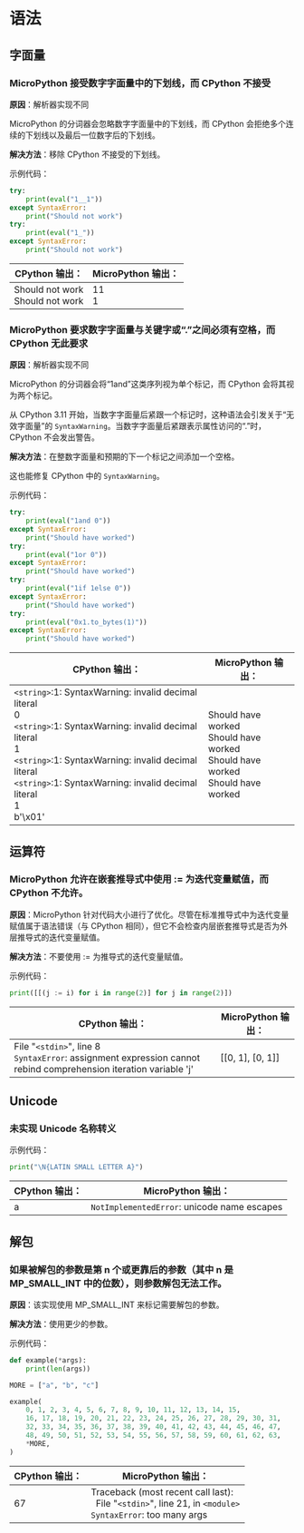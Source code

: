 # 语法

## 字面量

### MicroPython 接受数字字面量中的下划线，而 CPython 不接受

**原因**：解析器实现不同

MicroPython 的分词器会忽略数字字面量中的下划线，而 CPython 会拒绝多个连续的下划线以及最后一位数字后的下划线。

**解决方法**：移除 CPython 不接受的下划线。

示例代码：
```py
try:
    print(eval("1__1"))
except SyntaxError:
    print("Should not work")
try:
    print(eval("1_"))
except SyntaxError:
    print("Should not work")
```

| CPython 输出：| MicroPython 输出：|
| - | - |
| Should not work<br>Should not work | 11<br>1 |


### MicroPython 要求数字字面量与关键字或“.”之间必须有空格，而 CPython 无此要求

**原因**：解析器实现不同

MicroPython 的分词器会将“1and”这类序列视为单个标记，而 CPython 会将其视为两个标记。

从 CPython 3.11 开始，当数字字面量后紧跟一个标记时，这种语法会引发关于“无效字面量”的 `SyntaxWarning`。当数字字面量后紧跟表示属性访问的“.”时，CPython 不会发出警告。

**解决方法**：在整数字面量和预期的下一个标记之间添加一个空格。

这也能修复 CPython 中的 `SyntaxWarning`。

示例代码：
```py
try:
    print(eval("1and 0"))
except SyntaxError:
    print("Should have worked")
try:
    print(eval("1or 0"))
except SyntaxError:
    print("Should have worked")
try:
    print(eval("1if 1else 0"))
except SyntaxError:
    print("Should have worked")
try:
    print(eval("0x1.to_bytes(1)"))
except SyntaxError:
    print("Should have worked")
```

| CPython 输出：| MicroPython 输出：|
| - | - |
|`<string>`:1: SyntaxWarning: invalid decimal literal<br>0<br>`<string>`:1: SyntaxWarning: invalid decimal literal<br>1<br>`<string>`:1: SyntaxWarning: invalid decimal literal<br>`<string>`:1: SyntaxWarning: invalid decimal literal<br>1<br>b'\x01'|Should have worked<br>Should have worked<br>Should have worked<br>Should have worked|


## 运算符

### MicroPython 允许在嵌套推导式中使用 := 为迭代变量赋值，而 CPython 不允许。

**原因**：MicroPython 针对代码大小进行了优化。尽管在标准推导式中为迭代变量赋值属于语法错误（与 CPython 相同），但它不会检查内层嵌套推导式是否为外层推导式的迭代变量赋值。

**解决方法**：不要使用 := 为推导式的迭代变量赋值。

示例代码：

```py
print([[(j := i) for i in range(2)] for j in range(2)])
```

| CPython 输出：| MicroPython 输出：|
| - | - |
|File "`<stdin>`", line 8<br>`SyntaxError`: assignment expression cannot rebind comprehension iteration variable 'j'|[[0, 1], [0, 1]]|


## Unicode

### 未实现 Unicode 名称转义

示例代码：
```py
print("\N{LATIN SMALL LETTER A}")
```

| CPython 输出：| MicroPython 输出：|
| - | - |
| a | `NotImplementedError`: unicode name escapes |


## 解包

### 如果被解包的参数是第 n 个或更靠后的参数（其中 n 是 MP_SMALL_INT 中的位数），则参数解包无法工作。

**原因**：该实现使用 MP_SMALL_INT 来标记需要解包的参数。

**解决方法**：使用更少的参数。

示例代码：
```py
def example(*args):
    print(len(args))

MORE = ["a", "b", "c"]

example(
    0, 1, 2, 3, 4, 5, 6, 7, 8, 9, 10, 11, 12, 13, 14, 15,
    16, 17, 18, 19, 20, 21, 22, 23, 24, 25, 26, 27, 28, 29, 30, 31,
    32, 33, 34, 35, 36, 37, 38, 39, 40, 41, 42, 43, 44, 45, 46, 47,
    48, 49, 50, 51, 52, 53, 54, 55, 56, 57, 58, 59, 60, 61, 62, 63,
    *MORE,
)
```

| CPython 输出：| MicroPython 输出：|
| - | - |
| 67 | Traceback (most recent call last):<br>&nbsp;&nbsp;File "`<stdin>`", line 21, in `<module>`<br>`SyntaxError`: too many args |
